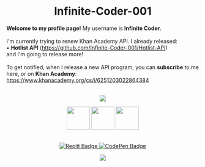<h1 align="center">Infinite-Coder-001</h1>

<!--
[![GitHub Streak](https://streak-stats.demolab.com?user=Infinite-Coder-001&theme=vue&hide_border=true)](https://git.io/streak-stats)
-->
  
<!--
**Infinite-Coder-001/Infinite-Coder-001** is a ✨ _special_ ✨ repository because its `README.md` (this file) appears on your GitHub profile.

Here are some ideas to get you started:

- 🔭 I’m currently working on ...
- 🌱 I’m currently learning ...
- 👯 I’m looking to collaborate on ...
- 🤔 I’m looking for help with ...
- 💬 Ask me about ...
- 📫 How to reach me: ...
- 😄 Pronouns: ...
- ⚡ Fun fact: ...
-->

**Welcome to my profile page!** My username is **Infinite Coder**. <br><br>
I'm currently trying to renew Khan Academy API. I already released: <br>
 • **Hotlist API** (https://github.com/Infinite-Coder-001/Hotlist-API) <br>
and I'm going to release more! <br><br>
To get notified, when I release a new API program, you can **subscribe** to me here, or on **Khan Academy**: <br>
https://www.khanacademy.org/cs/i/6251203022864384<br><br>

<p align="center">
  <img src = "http://github-readme-streak-stats.herokuapp.com?user=Infinite-Coder-001&theme=transparent&background=000000">
  <!--<img src = "https://github-readme-stats.vercel.app/api?username=Infinite-Coder-001&hide_border=true&theme=transparent&show_icons=true">-->
</p>

<div align="center">
  <img src = "https://encrypted-tbn0.gstatic.com/images?q=tbn:ANd9GcQ4j3e6xR-AluYrXGgHPly-wL60wdfeBORToCdREDZ0zfjBG8uaJcBmoPqEIw2YN4NcrCQ&usqp=CAU" height = "60">
  <img src = "https://cdn3.iconfinder.com/data/icons/logos-and-brands-adobe/512/267_Python-512.png" height = "60">
  <img src = "https://seekicon.com/free-icon-download/arduino_2.svg" height = "60">
</div><br>

<p align = "center">
  <a href="https://replit.com/@Markus1234">
    <img src="https://img.shields.io/badge/Replit-darkslateblue?style=for-the-badge&logo=replit&logoColor=white" alt="Replit Badge"/>
  </a>
  <a href="https://codepen.io/Markus1234">
    <img src="https://img.shields.io/badge/CodePen-black?style=for-the-badge&logo=codepen&logoColor=white" alt="CodePen Badge"/>
  </a>
</p>

<p align = "center"><img src = "https://komarev.com/ghpvc/?username=Infinite-Coder-001&label=Profile+views&style=flat"></p>
